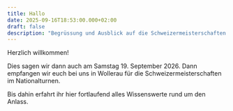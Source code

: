 ```yaml
---
title: Hallo
date: 2025-09-16T18:53:00.000+02:00
draft: false
description: "Begrüssung und Ausblick auf die Schweizermeisterschaften im Nationalturnen 2026 in Wollerau."
---
```

Herzlich willkommen!

Dies sagen wir dann auch am Samstag 19. September 2026. Dann empfangen wir euch bei uns in Wollerau für die Schweizermeisterschaften im Nationalturnen.

Bis dahin erfahrt ihr hier fortlaufend alles Wissenswerte rund um den Anlass.
